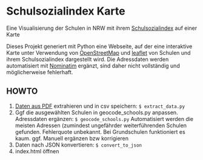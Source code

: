 # Schulsozialindex Karte

Eine Visualisierung der Schulen in NRW mit ihrem [Schulsozialindex](https://www.schulministerium.nrw/schulsozialindex)  auf einer Karte

Dieses Projekt generiert mit Python eine Webseite, auf der eine interaktive Karte unter Verwendung von [OpenStreetMap](https://www.openstreetmap.org) und [leaflet](https://leafletjs.com/) von Schulen und ihrem Schulsozialindex dargestellt wird.
Die Adressdaten werden automatisiert mit [Nominatim](https://nominatim.org/) ergänzt, sind daher nicht vollständig und möglicherweise fehlerhaft.

## HOWTO

1. [Daten aus PDF](https://www.schulministerium.nrw/system/files/media/document/file/sozialindex_schulliste_schuljahr_2025-26.pdf) extrahieren und in csv speichern: `$ extract_data.py`
2. Ggf die ausgewählten Schulen in geocode_schools.py anpassen. 
Adressdaten ergänzen: `$ geocode_schools.py`
Automatisiert werden die meisten Adressen (zumindest ungefährder weiterführenden Schulen gefunden. Fehlerquote unbekannt. Bei Grundschulen funktioniert es kaum.
ggf. Manuell ergänzen bzw korrigieren
3. Daten nach JSON konvertieren: `$ convert_to_json`
3. index.html öffnen
